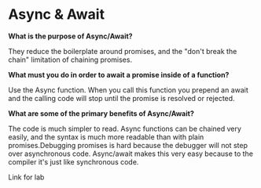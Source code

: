 # Async & Await


**What is the purpose of Async/Await?**

They reduce the boilerplate around promises, and the "don't break the chain" limitation of chaining promises.


**What must you do in order to await a promise inside of a function?**

Use the Async function. When you call this function you prepend an await and the calling code will stop until the promise is resolved or rejected.



**What are some of the primary benefits of Async/Await?**

The code is much simpler to read. Async functions can be chained very easily, and the syntax is much more readable than with plain promises.Debugging promises is hard because the debugger will not step over asynchronous code. Async/await makes this very easy because to the compiler it's just like synchronous code.


Link for lab
